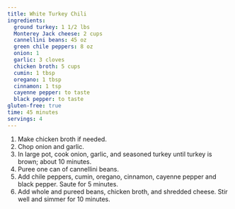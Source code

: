 ```yaml
---
title: White Turkey Chili 
ingredients:
  ground turkey: 1 1/2 lbs
  Monterey Jack cheese: 2 cups
  cannellini beans: 45 oz
  green chile peppers: 8 oz
  onion: 1
  garlic: 3 cloves
  chicken broth: 5 cups
  cumin: 1 tbsp
  oregano: 1 tbsp
  cinnamon: 1 tsp
  cayenne pepper: to taste
  black pepper: to taste
gluten-free: true
time: 45 minutes
servings: 4
---
```

1. Make chicken broth if needed.
2. Chop onion and garlic.
3. In large pot, cook onion, garlic, and seasoned turkey until turkey is brown;
   about 10 minutes.
4. Puree one can of cannellini beans.
5. Add chile peppers, cumin, oregano, cinnamon, cayenne pepper and black
   pepper. Saute for 5 minutes.
6. Add whole and pureed beans, chicken broth, and shredded cheese. Stir well
   and simmer for 10 minutes.
